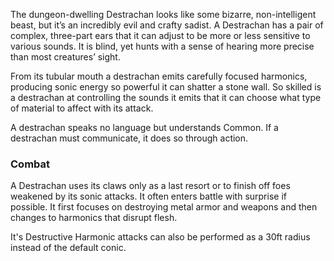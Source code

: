 The dungeon-dwelling Destrachan looks like some bizarre, non-intelligent beast, but it’s an incredibly evil and crafty sadist. A Destrachan has a pair of complex, three-part ears that it can adjust to be more or less sensitive to various sounds. It is blind, yet hunts with a sense of hearing more precise than most creatures’ sight.

From its tubular mouth a destrachan emits carefully focused harmonics, producing sonic energy so powerful it can shatter a stone wall. So skilled is a destrachan at controlling the sounds it emits that it can choose what type of material to affect with its attack.

A destrachan speaks no language but understands Common. If a destrachan must communicate, it does so through action.

### Combat

A Destrachan uses its claws only as a last resort or to finish off foes weakened by its sonic attacks. It often enters battle with surprise if possible. It first focuses on destroying metal armor and weapons and then changes to harmonics that disrupt flesh.

It's Destructive Harmonic attacks can also be performed as a 30ft radius instead of the default conic.
